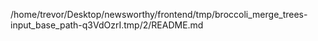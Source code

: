 /home/trevor/Desktop/newsworthy/frontend/tmp/broccoli_merge_trees-input_base_path-q3VdOzrI.tmp/2/README.md